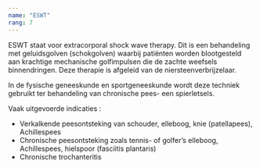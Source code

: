 ```yaml
---
name: "ESWT"
rang: 7
---
```


ESWT staat voor extracorporal shock wave therapy. Dit is een behandeling met geluidsgolven (schokgolven) waarbij patiënten worden blootgesteld aan krachtige mechanische golfimpulsen die de zachte weefsels binnendringen.
Deze therapie is afgeleid van de niersteenverbrijzelaar.

In de fysische geneeskunde en sportgeneeskunde wordt deze techniek gebruikt ter behandeling van chronische pees- een spierletsels.


Vaak uitgevoerde indicaties :
-	Verkalkende peesontsteking van schouder, elleboog, knie (patellapees), Achillespees
-	Chronische peesontsteking zoals tennis- of golfer’s elleboog, Achillespees, hielspoor (fasciitis plantaris)
-	Chronische trochanteritis
